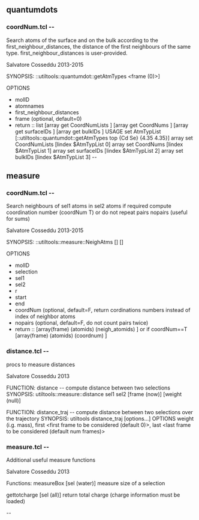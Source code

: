 


## quantumdots ##
### coordNum.tcl --

 Search atoms of the surface and on the bulk according to the
 first_neighbour_distances, the distance of the first neighbours of the same type.
 first_neighbour_distances is user-provided.

 Salvatore Cosseddu 2013-2015

 SYNOPSIS:
   ::utiltools::quantumdot::getAtmTypes <molID> <list atomnames> <list first_neighbour_distances> <frame (0)>\]

 OPTIONS
  * molID
  * atomnames
  * first_neighbour_distances
  * frame (optional, default=0)
  * return ::  list \[array get CoordNumLists \]
	       \[array get CoordNums \]
	       \[array get surfaceIDs \]
	       \[array get bulkIDs \]
 USAGE
 set AtmTypList \[::utiltools::quantumdot::getAtmTypes top \{Cd Se\} \{4.35 4.35\}\]
 array set CoordNumLists \[lindex $AtmTypList 0\]
 array set CoordNums     \[lindex $AtmTypList 1\]
 array set surfaceIDs	  \[lindex $AtmTypList 2\]
 array set bulkIDs       \[lindex $AtmTypList 3\]
 -- 



## measure ##
### coordNum.tcl --

 Search neighbours of sel1 atoms in sel2 atoms 
 if required compute coordination number (coordNum T)
 or do not repeat pairs nopairs (useful for sums)

 Salvatore Cosseddu 2013-2015

 SYNOPSIS:
   ::utiltools::measure::NeighAtms <molID> <sel1> <sel2> <r> <start> <end> \[<coordNum F>\] \[<nopairs F>\]

 OPTIONS
  * molID	 
  * selection
  * sel1
  * sel2
  * r
  * start
  * end
  * coordNum (optional, default=F, return cordinations numbers instead of index of neighbor atoms
  * nopairs (optional, default=F, do not count pairs twice)
  * return ::  \[array(frame) (atomids) (neigh\_atomids) \]
          or if coordNum==T \[array(frame) (atomids) (coordnum) \] 

### distance.tcl --

  procs to measure distances 

 Salvatore Cosseddu 2013

 FUNCTION:
    distance -- compute distance between two selections
 SYNOPSIS:
    utiltools::measure::distance <molID> sel1 sel2 \[frame (now)\] \[weight (null)\] 
 
 FUNCTION:
    distance_traj -- compute distance between two selections over the trajectory
 SYNOPSIS:
    utiltools distance_traj <molID>  <selection1> <selection1> \[options...\] 
 OPTIONS
    weight <value> (i.g. mass), first <first frame to be considered (default 0)>, last <last frame to be considered (default num frames)> 


### measure.tcl --

  Additional useful measure functions

 Salvatore Cosseddu 2013

 Functions:
  measureBox <molID> [sel (water)]
      measure size of a selection

  gettotcharge <molID> [sel (all)]
      return total charge (charge information must be loaded) 
 
 -- 
